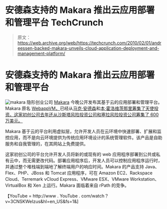 # 安德森支持的 Makara 推出云应用部署和管理平台 TechCrunch

> 原文：<https://web.archive.org/web/https://techcrunch.com/2010/02/01/andreessen-backed-makara-unveils-cloud-application-deployment-and-management-platform/>

# 安德森支持的 Makara 推出云应用部署和管理平台

![](img/b8ca43c528b9b311b6189ab8cfd1484e.png "makara")
隐形创业公司 [Makara](https://web.archive.org/web/20221209123820/http://www.makara.com/) 今晚公开发布其基于云的应用部署和管理平台。Makara 原名 [WebappVM，](https://web.archive.org/web/20221209123820/http://www.webappvm.com/)已经从[马克·安德森](https://web.archive.org/web/20221209123820/http://www.crunchbase.com/person/marc-andreessen)和[本·霍洛维茨那里筹集了天使投资。这家初创公司去年还从沙斯塔风险投资公司和塞拉风险投资公司筹集了 600 万美元。](https://web.archive.org/web/20221209123820/http://www.crunchbase.com/person/ben-horowitz)

Makara 基于云的平台利用虚拟层，允许开发人员在云环境中快速部署、扩展和监控应用，而不是向云环境提供为传统应用环境设计的系统管理软件。该产品是自助服务和自我管理的，在其网站上免费提供。

这家初创公司的平台允许开发人员将新的或现有的 web 应用程序部署到公共或私有云中，而无需更改代码。部署应用程序后，开发人员可以控制应用程序运行时，并通过整个堆栈端到端地了解终端用户的响应时间。Makara 的产品支持 Java、Flex、PHP、JBoss 和 Tomcat 应用程序，可在 Amazon EC2、Rackspace Cloud、Terremark vCloud Express、VMware ESX、VMware Workstation、VirtualBox 和 Xen 上运行。Makara 面临着来自 rPath 的竞争。

【YouTube = http://www . YouTube . com/watch？v=3CNSKWeIzus&hl=en_US&fs=1&]